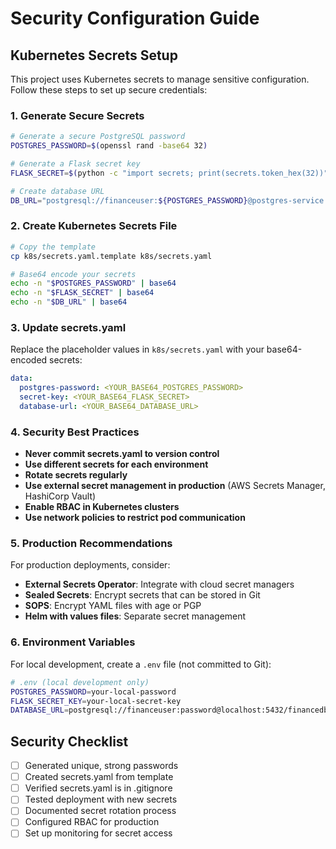 # Security Configuration Guide

## Kubernetes Secrets Setup

This project uses Kubernetes secrets to manage sensitive configuration. Follow these steps to set up secure credentials:

### 1. Generate Secure Secrets

```bash
# Generate a secure PostgreSQL password
POSTGRES_PASSWORD=$(openssl rand -base64 32)

# Generate a Flask secret key
FLASK_SECRET=$(python -c "import secrets; print(secrets.token_hex(32))")

# Create database URL
DB_URL="postgresql://financeuser:${POSTGRES_PASSWORD}@postgres-service:5432/financedb"
```

### 2. Create Kubernetes Secrets File

```bash
# Copy the template
cp k8s/secrets.yaml.template k8s/secrets.yaml

# Base64 encode your secrets
echo -n "$POSTGRES_PASSWORD" | base64
echo -n "$FLASK_SECRET" | base64
echo -n "$DB_URL" | base64
```

### 3. Update secrets.yaml

Replace the placeholder values in `k8s/secrets.yaml` with your base64-encoded secrets:

```yaml
data:
  postgres-password: <YOUR_BASE64_POSTGRES_PASSWORD>
  secret-key: <YOUR_BASE64_FLASK_SECRET>
  database-url: <YOUR_BASE64_DATABASE_URL>
```

### 4. Security Best Practices

- **Never commit secrets.yaml to version control**
- **Use different secrets for each environment**
- **Rotate secrets regularly**
- **Use external secret management in production** (AWS Secrets Manager, HashiCorp Vault)
- **Enable RBAC in Kubernetes clusters**
- **Use network policies to restrict pod communication**

### 5. Production Recommendations

For production deployments, consider:

- **External Secrets Operator**: Integrate with cloud secret managers
- **Sealed Secrets**: Encrypt secrets that can be stored in Git
- **SOPS**: Encrypt YAML files with age or PGP
- **Helm with values files**: Separate secret management

### 6. Environment Variables

For local development, create a `.env` file (not committed to Git):

```bash
# .env (local development only)
POSTGRES_PASSWORD=your-local-password
FLASK_SECRET_KEY=your-local-secret-key
DATABASE_URL=postgresql://financeuser:password@localhost:5432/financedb
```

## Security Checklist

- [ ] Generated unique, strong passwords
- [ ] Created secrets.yaml from template
- [ ] Verified secrets.yaml is in .gitignore
- [ ] Tested deployment with new secrets
- [ ] Documented secret rotation process
- [ ] Configured RBAC for production
- [ ] Set up monitoring for secret access
